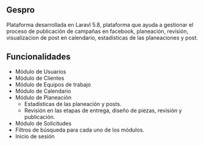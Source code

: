 ## Gespro

Plataforma desarrollada en Laravl 5.8, plataforma que ayuda a gestionar el proceso de publicación de campañas en facebook, planeación, revisión, visualizacion de post en calendario, estadísticas de las planeaciones y post.

## Funcionalidades

- Módulo de Usuarios
- Módulo de Clientes
- Módulo de Equipos de trabajo
- Módulo de Calendario
- Módulo de Planeación
	- Estadísticas de las planeación y posts.
	- Revisión en las etapas de entrega, diseño de piezas, revisión y publicación.
- Módulo de Solicitudes
- Filtros de búsqueda para cada uno de los módulos.
- Inicio de sesión